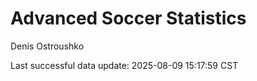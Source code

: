 # Advanced Soccer Statistics
Denis Ostroushko

<!-- gfm -->

Last successful data update: 2025-08-09 15:17:59 CST
